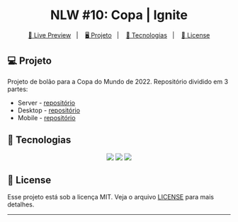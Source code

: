 <h1 align="center">
  NLW #10: Copa | Ignite
</h1>

<p align="center">
  <a href="#">🔗 Live Preview</a>&nbsp;&nbsp;&nbsp;|&nbsp;&nbsp;&nbsp;
  <a href="#-projeto">🖥️ Projeto</a>&nbsp;&nbsp;&nbsp;|&nbsp;&nbsp;&nbsp;
  <a href="#-tecnologias">🚀 Tecnologias</a>&nbsp;&nbsp;&nbsp;|&nbsp;&nbsp;&nbsp;
  <a href="#-license">📝 License</a>
</p>

## 💻 Projeto

Projeto de bolão para a Copa do Mundo de 2022. Repositório dividido em 3 partes:

- Server - [repositório](https://github.com/BH-Tec/nlw-copa-ignite-server)
- Desktop - [repositório](https://github.com/BH-Tec/nlw-copa-ignite-web)
- Mobile - [repositório](https://github.com/BH-Tec/nlw-copa-ignite-mobile)

## 🚀 Tecnologias

<p align="center">
  <img src="https://img.shields.io/badge/fastify-%23000000.svg?style=for-the-badge&logo=fastify&logoColor=white">
  <img src="https://img.shields.io/badge/Prisma-3982CE?style=for-the-badge&logo=Prisma&logoColor=white">
  <img src="https://img.shields.io/badge/mysql-%2300f.svg?style=for-the-badge&logo=mysql&logoColor=white">
</p>

## 📝 License

Esse projeto está sob a licença MIT. Veja o arquivo [LICENSE](.github/LICENSE.md) para mais detalhes.

---

